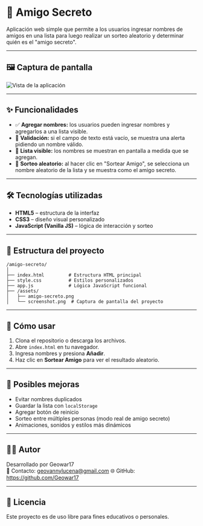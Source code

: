 # 🎁 Amigo Secreto

Aplicación web simple que permite a los usuarios ingresar nombres de amigos en una lista para luego realizar un sorteo aleatorio y determinar quién es el "amigo secreto".

---

## 🖼️ Captura de pantalla

![Vista de la aplicación](.assets/screenshot.png)

---

## ✨ Funcionalidades

- ✅ **Agregar nombres:** los usuarios pueden ingresar nombres y agregarlos a una lista visible.
- 🚫 **Validación:** si el campo de texto está vacío, se muestra una alerta pidiendo un nombre válido.
- 👥 **Lista visible:** los nombres se muestran en pantalla a medida que se agregan.
- 🎲 **Sorteo aleatorio:** al hacer clic en "Sortear Amigo", se selecciona un nombre aleatorio de la lista y se muestra como el amigo secreto.

---

## 🛠️ Tecnologías utilizadas

- **HTML5** – estructura de la interfaz
- **CSS3** – diseño visual personalizado
- **JavaScript (Vanilla JS)** – lógica de interacción y sorteo

---

## 📁 Estructura del proyecto

```
/amigo-secreto/
│
├── index.html         # Estructura HTML principal
├── style.css          # Estilos personalizados
├── app.js             # Lógica JavaScript funcional
├── /assets/
│   ├── amigo-secreto.png
│   └── screenshot.png  # Captura de pantalla del proyecto
```

---

## 🚀 Cómo usar

1. Clona el repositorio o descarga los archivos.
2. Abre `index.html` en tu navegador.
3. Ingresa nombres y presiona **Añadir**.
4. Haz clic en **Sortear Amigo** para ver el resultado aleatorio.

---

## 🔮 Posibles mejoras

- Evitar nombres duplicados
- Guardar la lista con `localStorage`
- Agregar botón de reinicio
- Sorteo entre múltiples personas (modo real de amigo secreto)
- Animaciones, sonidos y estilos más dinámicos

---

## 🧑‍💻 Autor

Desarrollado por Geowar17  
📧 Contacto: geovannylucena@gmail.com
🌐 GitHub: https://github.com/Geowar17

---

## 📝 Licencia

Este proyecto es de uso libre para fines educativos o personales.

